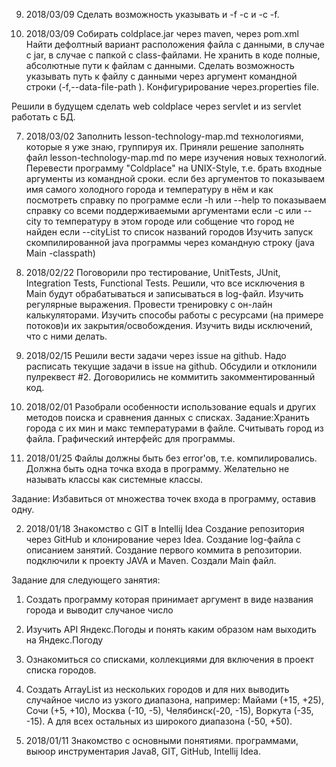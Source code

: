 009. 2018/03/09
Сделать возможность указывать и -f -c и -c -f.

008. 2018/03/09
Собирать coldplace.jar через maven, через pom.xml
Найти дефолтный вариант расположения файла с данными, в случае с jar, в случае с папкой с class-файлами.
Не хранить в коде полные, абсолютные  пути к файлам с данными.
Сделать возможность указывать путь к файлу с данными через аргумент командной строки (-f,--data-file-path <path>).
Конфигурирование через.properties file.

Решили в будущем сделать web coldplace через servlet и из servlet работать с БД.

007. 2018/03/02
Заполнить lesson-technology-map.md технологиями, которые я уже знаю, группируя их.
Приняли решение заполнять файл lesson-technology-map.md по мере изучения новых технологий.
Перевести программу "Coldplaсe" на UNIX-Style, т.е. брать входные аргументы из командной сроки.
    если без аргументов то показываем имя самого холодного города и температуру в нём и как посмотреть справку по программе
    если -h или --help то показываем справку со всеми поддерживаемыми аргументами
    если -c <CityName> или --city <CityName> то температуру в этом городе или собщение что город не найден
    если --cityList то список названий городов
Изучить запуск скомпилированной java программы через командную строку (java Main -classpath) 

006. 2018/02/22
Поговорили про тестирование, UnitTests, JUnit, 
Integration Tests, Functional Tests.
Решили, что все исключения в Main будут обрабатываться и записываться в log-файл.
Изучить регулярные выражения. Провести тренировку с он-лайн калькуляторами.
Изучить способы работы с ресурсами (на примере потоков)и их закрытия/освобождения.
Изучить виды исключений, что с ними делать.

005. 2018/02/15
Решили вести задачи через issue на github. Надо расписать текущие задачи в 
issue на github. 
Обсудили и отклонили пулреквест #2.
Договорились не коммитить закомментированный код. 

004.  2018/02/01
Разобрали особенности использование equals и других методов поиска и сравнения данных с списках.
Задание:Хранить города с их мин и макс температурами в файле.
Считывать город из файла.
Графический интерфейс для программы.

003. 2018/01/25
Файлы должны быть без error'ов, т.е. компилировались.
Должна быть одна точка входа в программу.
Желательно не называть классы как системные классы.

Задание:
Избавиться от множества точек входа в программу, оставив одну.

002. 2018/01/18
Знакомство с GIT в Intellij Idea
Создание репозитория через GitHub и клонирование через Idea.
Создание log-файла с описанием занятий.
Создание первого коммита в репозитории.
подключили к проекту JAVA  и Maven.
Создали Mаin файл.

Задание для следующего занятия:
1. Создать программу которая принимает аргумент в виде названия города и выводит случаное число
2. Изучить API Яндекс.Погоды и понять каким образом нам выходить на Яндекс.Погоду
3. Ознакомиться со списками, коллекциями для включения в проект списка городов.
4. Создать ArrayList из нескольких городов и для них выводить случайное число из узкого диапазона, например: Майами (+15, +25), Сочи (+5, +10), Москва (-10, -5), Челябинск(-20, -15), Воркута (-35, -15). А для всех остальных из широкого диапазона (-50, +50).

001. 2018/01/11
Знакомство с основными понятиями. программами, выюор инструментария
Java8, GIT, GitHub, Intellij Idea.
